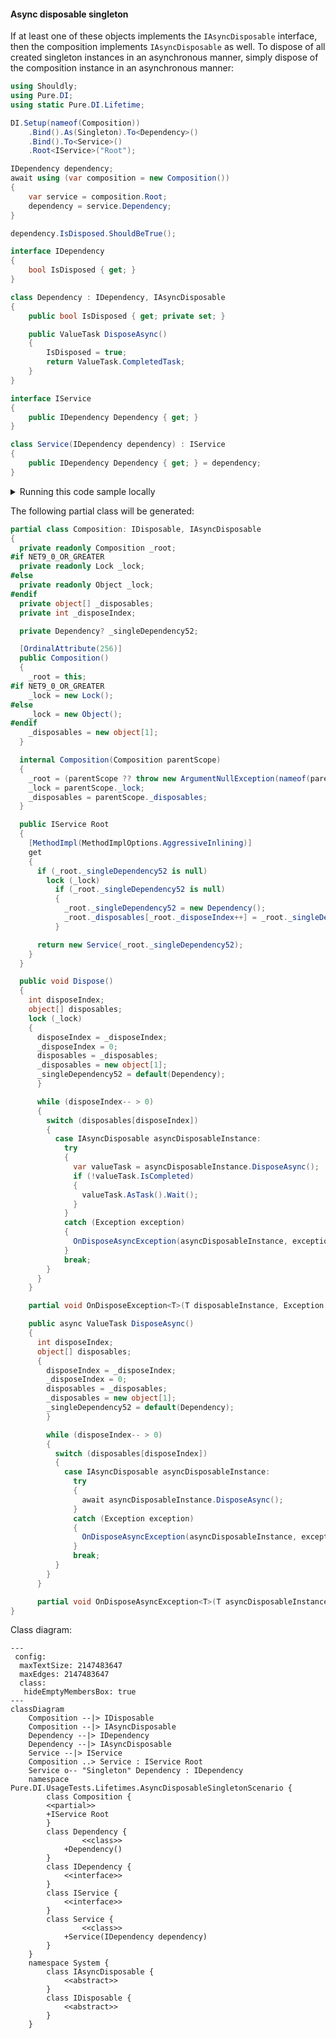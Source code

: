 #### Async disposable singleton

If at least one of these objects implements the `IAsyncDisposable` interface, then the composition implements `IAsyncDisposable` as well. To dispose of all created singleton instances in an asynchronous manner, simply dispose of the composition instance in an asynchronous manner:


```c#
using Shouldly;
using Pure.DI;
using static Pure.DI.Lifetime;

DI.Setup(nameof(Composition))
    .Bind().As(Singleton).To<Dependency>()
    .Bind().To<Service>()
    .Root<IService>("Root");

IDependency dependency;
await using (var composition = new Composition())
{
    var service = composition.Root;
    dependency = service.Dependency;
}

dependency.IsDisposed.ShouldBeTrue();

interface IDependency
{
    bool IsDisposed { get; }
}

class Dependency : IDependency, IAsyncDisposable
{
    public bool IsDisposed { get; private set; }

    public ValueTask DisposeAsync()
    {
        IsDisposed = true;
        return ValueTask.CompletedTask;
    }
}

interface IService
{
    public IDependency Dependency { get; }
}

class Service(IDependency dependency) : IService
{
    public IDependency Dependency { get; } = dependency;
}
```

<details>
<summary>Running this code sample locally</summary>

- Make sure you have the [.NET SDK 9.0](https://dotnet.microsoft.com/en-us/download/dotnet/9.0) or later is installed
```bash
dotnet --list-sdk
```
- Create a net9.0 (or later) console application
```bash
dotnet new console -n Sample
```
- Add references to NuGet packages
  - [Pure.DI](https://www.nuget.org/packages/Pure.DI)
  - [Shouldly](https://www.nuget.org/packages/Shouldly)
```bash
dotnet add package Pure.DI
dotnet add package Shouldly
```
- Copy the example code into the _Program.cs_ file

You are ready to run the example 🚀
```bash
dotnet run
```

</details>

The following partial class will be generated:

```c#
partial class Composition: IDisposable, IAsyncDisposable
{
  private readonly Composition _root;
#if NET9_0_OR_GREATER
  private readonly Lock _lock;
#else
  private readonly Object _lock;
#endif
  private object[] _disposables;
  private int _disposeIndex;

  private Dependency? _singleDependency52;

  [OrdinalAttribute(256)]
  public Composition()
  {
    _root = this;
#if NET9_0_OR_GREATER
    _lock = new Lock();
#else
    _lock = new Object();
#endif
    _disposables = new object[1];
  }

  internal Composition(Composition parentScope)
  {
    _root = (parentScope ?? throw new ArgumentNullException(nameof(parentScope)))._root;
    _lock = parentScope._lock;
    _disposables = parentScope._disposables;
  }

  public IService Root
  {
    [MethodImpl(MethodImplOptions.AggressiveInlining)]
    get
    {
      if (_root._singleDependency52 is null)
        lock (_lock)
          if (_root._singleDependency52 is null)
          {
            _root._singleDependency52 = new Dependency();
            _root._disposables[_root._disposeIndex++] = _root._singleDependency52;
          }

      return new Service(_root._singleDependency52);
    }
  }

  public void Dispose()
  {
    int disposeIndex;
    object[] disposables;
    lock (_lock)
    {
      disposeIndex = _disposeIndex;
      _disposeIndex = 0;
      disposables = _disposables;
      _disposables = new object[1];
      _singleDependency52 = default(Dependency);
      }

      while (disposeIndex-- > 0)
      {
        switch (disposables[disposeIndex])
        {
          case IAsyncDisposable asyncDisposableInstance:
            try
            {
              var valueTask = asyncDisposableInstance.DisposeAsync();
              if (!valueTask.IsCompleted)
              {
                valueTask.AsTask().Wait();
              }
            }
            catch (Exception exception)
            {
              OnDisposeAsyncException(asyncDisposableInstance, exception);
            }
            break;
        }
      }
    }

    partial void OnDisposeException<T>(T disposableInstance, Exception exception) where T : IDisposable;

    public async ValueTask DisposeAsync()
    {
      int disposeIndex;
      object[] disposables;
      {
        disposeIndex = _disposeIndex;
        _disposeIndex = 0;
        disposables = _disposables;
        _disposables = new object[1];
        _singleDependency52 = default(Dependency);
        }

        while (disposeIndex-- > 0)
        {
          switch (disposables[disposeIndex])
          {
            case IAsyncDisposable asyncDisposableInstance:
              try
              {
                await asyncDisposableInstance.DisposeAsync();
              }
              catch (Exception exception)
              {
                OnDisposeAsyncException(asyncDisposableInstance, exception);
              }
              break;
          }
        }
      }

      partial void OnDisposeAsyncException<T>(T asyncDisposableInstance, Exception exception) where T : IAsyncDisposable;
}
```

Class diagram:

```mermaid
---
 config:
  maxTextSize: 2147483647
  maxEdges: 2147483647
  class:
   hideEmptyMembersBox: true
---
classDiagram
	Composition --|> IDisposable
	Composition --|> IAsyncDisposable
	Dependency --|> IDependency
	Dependency --|> IAsyncDisposable
	Service --|> IService
	Composition ..> Service : IService Root
	Service o-- "Singleton" Dependency : IDependency
	namespace Pure.DI.UsageTests.Lifetimes.AsyncDisposableSingletonScenario {
		class Composition {
		<<partial>>
		+IService Root
		}
		class Dependency {
				<<class>>
			+Dependency()
		}
		class IDependency {
			<<interface>>
		}
		class IService {
			<<interface>>
		}
		class Service {
				<<class>>
			+Service(IDependency dependency)
		}
	}
	namespace System {
		class IAsyncDisposable {
			<<abstract>>
		}
		class IDisposable {
			<<abstract>>
		}
	}
```

